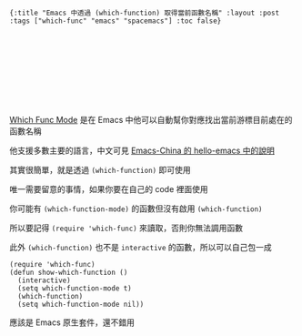     {:title "Emacs 中透過 (which-function) 取得當前函數名稱" :layout :post :tags ["which-func" "emacs" "spacemacs"] :toc false}


# 　


## 　

[Which Func Mode](https://www.emacswiki.org/emacs/WhichFuncMode) 是在 Emacs 中他可以自動幫你對應找出當前游標目前處在的函數名稱

他支援多數主要的語言，中文可見 [Emacs-China 的 hello-emacs 中的說明](https://github.com/emacs-china/hello-emacs/blob/master/Emacs_Redux/which-function-mode.org)

其實很簡單，就是透過 `(which-function)` 即可使用

唯一需要留意的事情，如果你要在自己的 code 裡面使用

你可能有 `(which-function-mode)` 的函數但沒有啟用 `(which-function)`

所以要記得 `(require 'which-func)` 來讀取，否則你無法調用函數

此外 `(which-function)` 也不是 `interactive` 的函數，所以可以自己包一成

    (require 'which-func)
    (defun show-which-function ()
      (interactive)
      (setq which-function-mode t)
      (which-function)
      (setq which-function-mode nil))

應該是 Emacs 原生套件，還不錯用
